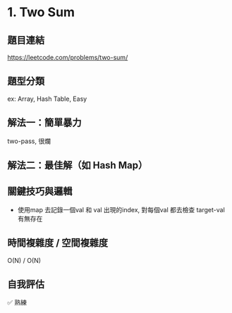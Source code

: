 # 1. Two Sum

## 題目連結
https://leetcode.com/problems/two-sum/

## 題型分類
ex: Array, Hash Table, Easy

## 解法一：簡單暴力
two-pass, 很爛

## 解法二：最佳解（如 Hash Map）

## 關鍵技巧與邏輯
- 使用map 去記錄一個val 和 val 出現的index, 對每個val 都去檢查 target-val 有無存在

## 時間複雜度 / 空間複雜度
O(N) / O(N)

## 自我評估
✅ 熟練

